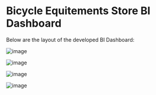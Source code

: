 # Bicycle Equitements Store BI Dashboard
Below are the layout of the developed BI Dashboard:

![image](https://github.com/c-wei20/Data-Science-Projects/assets/80091094/fb563ec3-7285-4733-896b-968ac2c00dc9)

![image](https://github.com/c-wei20/Data-Science-Projects/assets/80091094/4eb8e935-cd16-4ce0-8176-1e84742bba30)

![image](https://github.com/c-wei20/Data-Science-Projects/assets/80091094/913f17f5-424b-4ce0-b97d-671e04537e0a)

![image](https://github.com/c-wei20/Data-Science-Projects/assets/80091094/ac131996-b3c7-4233-b4ee-52d86edaf9ff)
